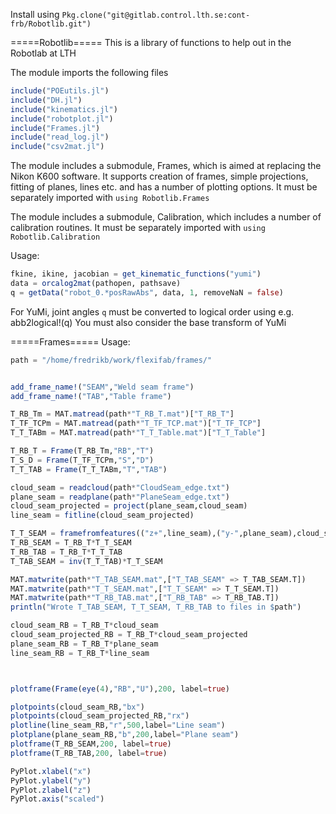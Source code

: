 Install using
`Pkg.clone("git@gitlab.control.lth.se:cont-frb/Robotlib.git")`

=====Robotlib=====
This is a library of functions to help out in the Robotlab at LTH

The module imports the following files

```julia
include("POEutils.jl")
include("DH.jl")
include("kinematics.jl")
include("robotplot.jl")
include("Frames.jl")
include("read_log.jl")
include("csv2mat.jl")
```

The module includes a submodule, Frames, which is aimed at replacing the Nikon K600 software. It supports creation of frames, simple projections, fitting of planes, lines etc. and has a number of plotting options. It must be separately imported with `using Robotlib.Frames`

The module includes a submodule, Calibration, which includes a number of calibration routines. It must be separately imported with `using Robotlib.Calibration`

Usage:
```julia
fkine, ikine, jacobian = get_kinematic_functions("yumi")
data = orcalog2mat(pathopen, pathsave)
q = getData("robot_0.*posRawAbs", data, 1, removeNaN = false)
```

For YuMi, joint angles `q` must be converted to logical order using e.g. abb2logical!(q)
You must also consider the base transform of YuMi





=====Frames=====
Usage:
```julia
path = "/home/fredrikb/work/flexifab/frames/"


add_frame_name!("SEAM","Weld seam frame")
add_frame_name!("TAB","Table frame")

T_RB_Tm = MAT.matread(path*"T_RB_T.mat")["T_RB_T"]
T_TF_TCPm = MAT.matread(path*"T_TF_TCP.mat")["T_TF_TCP"]
T_T_TABm = MAT.matread(path*"T_T_Table.mat")["T_T_Table"]

T_RB_T = Frame(T_RB_Tm,"RB","T")
T_S_D = Frame(T_TF_TCPm,"S","D")
T_T_TAB = Frame(T_T_TABm,"T","TAB")

cloud_seam = readcloud(path*"CloudSeam_edge.txt")
plane_seam = readplane(path*"PlaneSeam_edge.txt")
cloud_seam_projected = project(plane_seam,cloud_seam)
line_seam = fitline(cloud_seam_projected)

T_T_SEAM = framefromfeatures(("z+",line_seam),("y-",plane_seam),cloud_seam_projected[1],"SEAM")
T_RB_SEAM = T_RB_T*T_T_SEAM
T_RB_TAB = T_RB_T*T_T_TAB
T_TAB_SEAM = inv(T_T_TAB)*T_T_SEAM

MAT.matwrite(path*"T_TAB_SEAM.mat",["T_TAB_SEAM" => T_TAB_SEAM.T])
MAT.matwrite(path*"T_T_SEAM.mat",["T_T_SEAM" => T_T_SEAM.T])
MAT.matwrite(path*"T_RB_TAB.mat",["T_RB_TAB" => T_RB_TAB.T])
println("Wrote T_TAB_SEAM, T_T_SEAM, T_RB_TAB to files in $path")

cloud_seam_RB = T_RB_T*cloud_seam
cloud_seam_projected_RB = T_RB_T*cloud_seam_projected
plane_seam_RB = T_RB_T*plane_seam
line_seam_RB = T_RB_T*line_seam



plotframe(Frame(eye(4),"RB","U"),200, label=true)

plotpoints(cloud_seam_RB,"bx")
plotpoints(cloud_seam_projected_RB,"rx")
plotline(line_seam_RB,"r",500,label="Line seam")
plotplane(plane_seam_RB,"b",200,label="Plane seam")
plotframe(T_RB_SEAM,200, label=true)
plotframe(T_RB_TAB,200, label=true)

PyPlot.xlabel("x")
PyPlot.ylabel("y")
PyPlot.zlabel("z")
PyPlot.axis("scaled")
```

